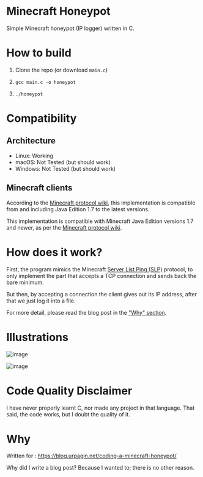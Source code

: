 # Minecraft Honeypot

Simple Minecraft honeypot (IP logger) written in C.

# How to build

1. Clone the repo (or download `main.c`)

2. `gcc main.c -o honeypot`

3. `./honeypot`


# Compatibility

## Architecture

- Linux: Working
- macOS: Not Tested (but should work)
- Windows: Not Tested (but should work)

## Minecraft clients

According to the [Minecraft protocol wiki](https://wiki.vg/Server_List_Ping), this implementation is compatible from and including Java Edition 1.7 to the latest versions.

This implementation is compatible with Minecraft Java Edition versions 1.7 and newer, as per the [Minecraft protocol wiki](https://wiki.vg/Server_List_Ping).

# How does it work?

First, the program mimics the Minecraft [Server List Ping (SLP)](https://wiki.vg/Server_List_Ping) protocol, to only implement the part that accepts a TCP connection and sends back the bare minimum.

But then, by accepting a connection the client gives out its IP address, after that we just log it into a file.

For more detail, please read the blog post in the ["Why" section](#why).

# Illustrations

![image](https://github.com/Urpagin/MinecraftHoneypot/assets/72459611/54924378-507e-4e4a-b1fa-f68598c2c0f2)

![image](https://github.com/Urpagin/MinecraftHoneypot/assets/72459611/0a5a6993-2d1d-4c07-85cf-4964f43631ed)

# Code Quality Disclaimer

I have never properly learnt C, nor made any project in that language. That said, the code works, but I doubt the quality of it.

# Why

Written for : https://blog.urpagin.net/coding-a-minecraft-honeypot/

Why did I write a blog post? Because I wanted to; there is no other reason.
